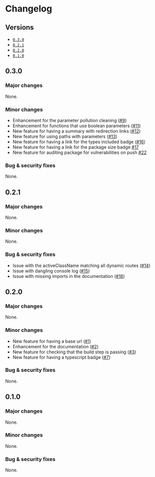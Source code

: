 # Changelog

## Versions

- [`0.3.0`](#030)
- [`0.2.1`](#021)
- [`0.2.0`](#020)
- [`0.1.0`](#010)

## 0.3.0

### Major changes

None.

### Minor changes

- Enhancement for the parameter pollution cleaning ([#9](https://github.com/aminnairi/preact-page/issues/9))
- Enhancement for functions that use boolean parameters ([#11](https://github.com/aminnairi/preact-page/issues/11))
- New feature for having a summary with redirection links ([#12](https://github.com/aminnairi/preact-page/issues/12))
- New feature for using paths with parameters ([#13](https://github.com/aminnairi/preact-page/issues/13))
- New feature for having a link for the types included badge ([#16](https://github.com/aminnairi/preact-page/issues/16))
- New feature for having a link for the package size badge [#17](https://github.com/aminnairi/preact-page/issues/17)
- New feature for auditing package for vulnerabilities on push [#22](https://github.com/aminnairi/preact-page/issues/22)

### Bug & security fixes

None.

## 0.2.1

### Major changes

None.

### Minor changes

None.

### Bug & security fixes

- Issue with the activeClassName matching all dynamic routes ([#14](https://github.com/aminnairi/preact-page/issues/14))
- Issue with dangling console log ([#15](https://github.com/aminnairi/preact-page/issues/15))
- Issue with missing imports in the documentation ([#18](https://github.com/aminnairi/preact-page/issues/18))

## 0.2.0

### Major changes

None.

### Minor changes

- New feature for having a base url ([#1](https://github.com/aminnairi/preact-page/issues/1))
- Enhancement for the documentation ([#2](https://github.com/aminnairi/preact-page/issues/2))
- New feature for checking that the build step is passing ([#3](https://github.com/aminnairi/preact-page/issues/3))
- New feature for having a typescript badge ([#7](https://github.com/aminnairi/preact-page/issues/7))

### Bug & security fixes

None.

## 0.1.0

### Major changes

None.

### Minor changes

None.

### Bug & security fixes

None.
